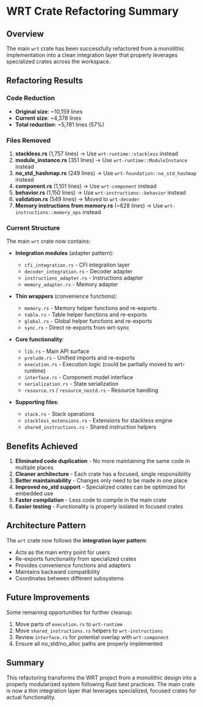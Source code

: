 # WRT Crate Refactoring Summary

## Overview
The main `wrt` crate has been successfully refactored from a monolithic implementation into a clean integration layer that properly leverages specialized crates across the workspace.

## Refactoring Results

### Code Reduction
- **Original size**: ~10,159 lines
- **Current size**: ~4,378 lines  
- **Total reduction**: ~5,781 lines (57%)

### Files Removed
1. **stackless.rs** (1,757 lines) → Use `wrt-runtime::stackless` instead
2. **module_instance.rs** (351 lines) → Use `wrt-runtime::ModuleInstance` instead
3. **no_std_hashmap.rs** (249 lines) → Use `wrt-foundation::no_std_hashmap` instead
4. **component.rs** (1,101 lines) → Use `wrt-component` instead
5. **behavior.rs** (1,150 lines) → Use `wrt-instructions::behavior` instead
6. **validation.rs** (549 lines) → Moved to `wrt-decoder`
7. **Memory instructions from memory.rs** (~628 lines) → Use `wrt-instructions::memory_ops` instead

### Current Structure
The main `wrt` crate now contains:
- **Integration modules** (adapter pattern):
  - `cfi_integration.rs` - CFI integration layer
  - `decoder_integration.rs` - Decoder adapter
  - `instructions_adapter.rs` - Instructions adapter
  - `memory_adapter.rs` - Memory adapter
  
- **Thin wrappers** (convenience functions):
  - `memory.rs` - Memory helper functions and re-exports
  - `table.rs` - Table helper functions and re-exports
  - `global.rs` - Global helper functions and re-exports
  - `sync.rs` - Direct re-exports from wrt-sync
  
- **Core functionality**:
  - `lib.rs` - Main API surface
  - `prelude.rs` - Unified imports and re-exports
  - `execution.rs` - Execution logic (could be partially moved to wrt-runtime)
  - `interface.rs` - Component model interface
  - `serialization.rs` - State serialization
  - `resource.rs` / `resource_nostd.rs` - Resource handling
  
- **Supporting files**:
  - `stack.rs` - Stack operations
  - `stackless_extensions.rs` - Extensions for stackless engine
  - `shared_instructions.rs` - Shared instruction helpers

## Benefits Achieved

1. **Eliminated code duplication** - No more maintaining the same code in multiple places
2. **Cleaner architecture** - Each crate has a focused, single responsibility
3. **Better maintainability** - Changes only need to be made in one place
4. **Improved no_std support** - Specialized crates can be optimized for embedded use
5. **Faster compilation** - Less code to compile in the main crate
6. **Easier testing** - Functionality is properly isolated in focused crates

## Architecture Pattern

The `wrt` crate now follows the **integration layer pattern**:
- Acts as the main entry point for users
- Re-exports functionality from specialized crates
- Provides convenience functions and adapters
- Maintains backward compatibility
- Coordinates between different subsystems

## Future Improvements

Some remaining opportunities for further cleanup:
1. Move parts of `execution.rs` to `wrt-runtime`
2. Move `shared_instructions.rs` helpers to `wrt-instructions`
3. Review `interface.rs` for potential overlap with `wrt-component`
4. Ensure all no_std/no_alloc paths are properly implemented

## Summary

This refactoring transforms the WRT project from a monolithic design into a properly modularized system following Rust best practices. The main crate is now a thin integration layer that leverages specialized, focused crates for actual functionality.